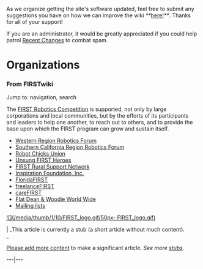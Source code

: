 As we organize getting the site's software updated, feel free to submit any
suggestions you have on how we can improve the wiki
_**_[here!](/index.php/User:Hallry/Suggestions "User:Hallry/Suggestions"
)_**_. Thanks for all of your support!

If you are an administrator, it would be greatly appreciated if you could help
patrol [Recent Changes](/index.php/Special:Recentchanges
"Special:Recentchanges" ) to combat spam.

# Organizations

### From FIRSTwiki

Jump to: navigation, search

The [FIRST Robotics Competition](/index.php/FIRST_Robotics_Competition "FIRST
Robotics Competition" ) is supported, not only by large corporations and local
communities, but by the efforts of its participants and leaders to help one
another, to reach out to others, and to provide the base upon which the FIRST
program can grow and sustain itself.

  * [Western Region Robotics Forum](/index.php?title=Western_Region_Robotics_Forum&action=edit "Western Region Robotics Forum" )
  * [Southern California Region Robotics Forum](/index.php?title=Southern_California_Region_Robotics_Forum&action=edit "Southern California Region Robotics Forum" )
  * [Robot Chicks Union](/index.php/Robot_Chicks_Union "Robot Chicks Union" )
  * [Unsung FIRST Heroes](/index.php/Unsung_FIRST_Heroes "Unsung FIRST Heroes" )
  * [FIRST Rural Support Network](/index.php?title=FIRST_Rural_Support_Network&action=edit "FIRST Rural Support Network" )
  * [Inspiration Foundation, Inc.](/index.php?title=Inspiration_Foundation%2C_Inc.&action=edit "Inspiration Foundation, Inc." )
  * [FloridaFIRST](/index.php?title=FloridaFIRST&action=edit "FloridaFIRST" )
  * [freelanceFIRST](/index.php/FreelanceFIRST "FreelanceFIRST" )
  * [careFIRST](/index.php/CareFIRST "CareFIRST" )
  * [Flat Dean &amp; Woodie World Wide](/index.php/Flat_Dean_%26_Woodie_World_Wide "Flat Dean & Woodie World Wide" )
  * [Mailing lists](/index.php/Mailing_lists "Mailing lists" )

[![](/media/thumb/1/10/FIRST_logo.gif/50px-
FIRST_logo.gif)](/index.php/Image:FIRST_logo.gif "" )

|  _This article is currently a stub (a short article without much content).  
_

[Please add more
content](http://www.firstwiki.net/index.php?title=Organizations&action=edit
"http://www.firstwiki.net/index.php?title=Organizations&action=edit" ) to make
a significant article. _See more [stubs](/index.php/Special:Shortpages
"Special:Shortpages" )._  
  
---|---  
  
